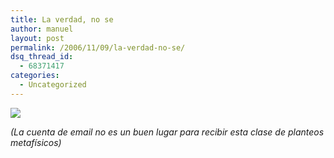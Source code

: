 ```yaml
---
title: La verdad, no se
author: manuel
layout: post
permalink: /2006/11/09/la-verdad-no-se/
dsq_thread_id:
  - 68371417
categories:
  - Uncategorized
---
```

![][1]

*(La cuenta de email no es un buen lugar para recibir esta clase de planteos metafísicos)*

 [1]: https://blog.jazzido.com/wp-content/old/2006/11/9/cielo.png